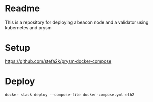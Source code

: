 # Readme
This is a repository for deploying a beacon node and a validator using kubernetes and prysm

# Setup

https://github.com/stefa2k/prysm-docker-compose

# Deploy

```
docker stack deploy --compose-file docker-compose.yml eth2
```